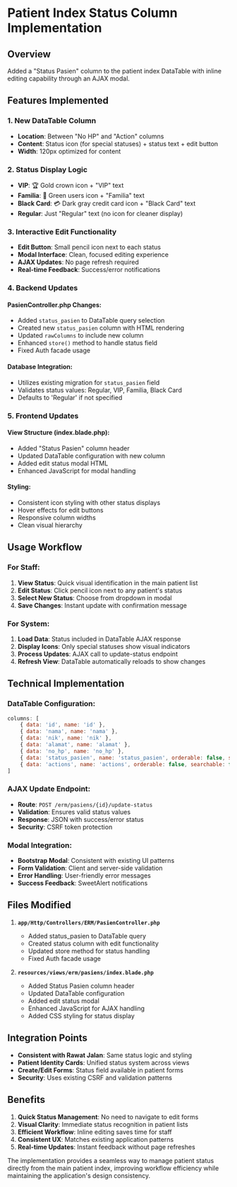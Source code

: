 # Patient Index Status Column Implementation

## Overview
Added a "Status Pasien" column to the patient index DataTable with inline editing capability through an AJAX modal.

## Features Implemented

### 1. **New DataTable Column**
- **Location**: Between "No HP" and "Action" columns
- **Content**: Status icon (for special statuses) + status text + edit button
- **Width**: 120px optimized for content

### 2. **Status Display Logic**
- **VIP**: 🏆 Gold crown icon + "VIP" text
- **Familia**: 👥 Green users icon + "Familia" text  
- **Black Card**: 💳 Dark gray credit card icon + "Black Card" text
- **Regular**: Just "Regular" text (no icon for cleaner display)

### 3. **Interactive Edit Functionality**
- **Edit Button**: Small pencil icon next to each status
- **Modal Interface**: Clean, focused editing experience
- **AJAX Updates**: No page refresh required
- **Real-time Feedback**: Success/error notifications

### 4. **Backend Updates**

#### **PasienController.php Changes:**
- Added `status_pasien` to DataTable query selection
- Created new `status_pasien` column with HTML rendering
- Updated `rawColumns` to include new column
- Enhanced `store()` method to handle status field
- Fixed Auth facade usage

#### **Database Integration:**
- Utilizes existing migration for `status_pasien` field
- Validates status values: Regular, VIP, Familia, Black Card
- Defaults to 'Regular' if not specified

### 5. **Frontend Updates**

#### **View Structure (index.blade.php):**
- Added "Status Pasien" column header
- Updated DataTable configuration with new column
- Added edit status modal HTML
- Enhanced JavaScript for modal handling

#### **Styling:**
- Consistent icon styling with other status displays
- Hover effects for edit buttons
- Responsive column widths
- Clean visual hierarchy

## Usage Workflow

### **For Staff:**
1. **View Status**: Quick visual identification in the main patient list
2. **Edit Status**: Click pencil icon next to any patient's status
3. **Select New Status**: Choose from dropdown in modal
4. **Save Changes**: Instant update with confirmation message

### **For System:**
1. **Load Data**: Status included in DataTable AJAX response
2. **Display Icons**: Only special statuses show visual indicators
3. **Process Updates**: AJAX call to update-status endpoint
4. **Refresh View**: DataTable automatically reloads to show changes

## Technical Implementation

### **DataTable Configuration:**
```javascript
columns: [
    { data: 'id', name: 'id' },
    { data: 'nama', name: 'nama' },
    { data: 'nik', name: 'nik' },
    { data: 'alamat', name: 'alamat' },
    { data: 'no_hp', name: 'no_hp' },
    { data: 'status_pasien', name: 'status_pasien', orderable: false, searchable: false },
    { data: 'actions', name: 'actions', orderable: false, searchable: false }
]
```

### **AJAX Update Endpoint:**
- **Route**: `POST /erm/pasiens/{id}/update-status`
- **Validation**: Ensures valid status values
- **Response**: JSON with success/error status
- **Security**: CSRF token protection

### **Modal Integration:**
- **Bootstrap Modal**: Consistent with existing UI patterns
- **Form Validation**: Client and server-side validation
- **Error Handling**: User-friendly error messages
- **Success Feedback**: SweetAlert notifications

## Files Modified

1. **`app/Http/Controllers/ERM/PasienController.php`**
   - Added status_pasien to DataTable query
   - Created status column with edit functionality
   - Updated store method for status handling
   - Fixed Auth facade usage

2. **`resources/views/erm/pasiens/index.blade.php`**
   - Added Status Pasien column header
   - Updated DataTable configuration
   - Added edit status modal
   - Enhanced JavaScript for AJAX handling
   - Added CSS styling for status display

## Integration Points

- **Consistent with Rawat Jalan**: Same status logic and styling
- **Patient Identity Cards**: Unified status system across views
- **Create/Edit Forms**: Status field available in patient forms
- **Security**: Uses existing CSRF and validation patterns

## Benefits

1. **Quick Status Management**: No need to navigate to edit forms
2. **Visual Clarity**: Immediate status recognition in patient lists
3. **Efficient Workflow**: Inline editing saves time for staff
4. **Consistent UX**: Matches existing application patterns
5. **Real-time Updates**: Instant feedback without page refreshes

The implementation provides a seamless way to manage patient status directly from the main patient index, improving workflow efficiency while maintaining the application's design consistency.
